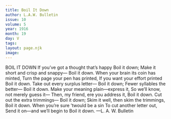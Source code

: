 ```yaml
---
title: Boil It Down
author: L.A.W. Bulletin
issue: 10
volume: 5
year: 1916
month: 19
day: V
tags:
layout: page.njk
image:
---
```

BOIL IT DOWN    If you’ve got a thought that’s happy    Boil it down;    Make it short and crisp and snappy—    Boil it down.    When your brain its coin has minted,    Turn the page your pen has printed,    If you want your effort printed    Boil it down.       Take out every surplus letter—    Boil it down;    Fewer syllables the better—    Boil it down.    Make your meaning plain—express it,    So we’ll know, not merely guess it—    Then, my friend, ere you address it,    Boil it down.       Cut out the extra trimmings—    Boil it down;    Skim it well, then skim the trimmings,    Boil it down.    When you’re sure ’twould be a sin    To cut another letter out,    Send it on—and we’ll begin to    Boil it down.       —L. A. W. Bulletin    


